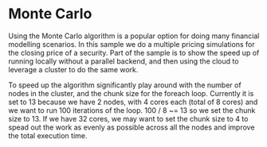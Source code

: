 # Monte Carlo

Using the Monte Carlo algorithm is a popular option for doing many financial modelling scenarios. In this sample we do a multiple pricing simulations for the closing price of a security. Part of the sample is to show the speed up of running locally without a parallel backend, and then using the cloud to leverage a cluster to do the same work.

To speed up the algorithm significantly play around with the number of nodes in the cluster, and the chunk size for the foreach loop. Currently it is set to 13 because we have 2 nodes, with 4 cores each (total of 8 cores) and we want to run 100 iterations of the loop. 100 / 8 ~= 13 so we set the chunk size to 13. If we have 32 cores, we may want to set the chunk size to 4 to spead out the work as evenly as possible across all the nodes and improve the total execution time.